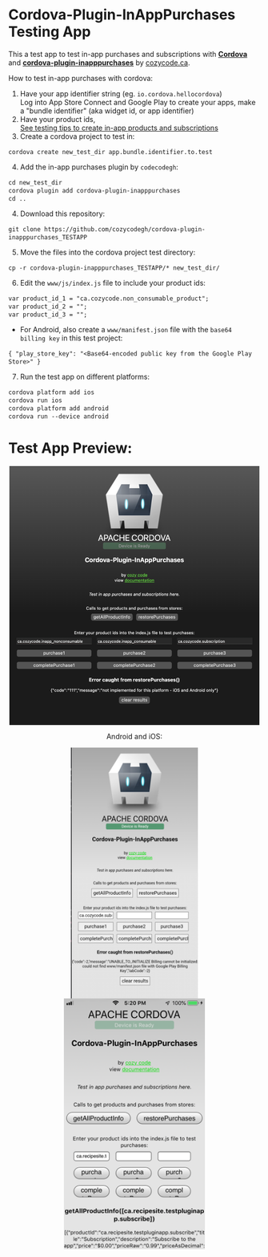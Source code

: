 # Cordova-Plugin-InAppPurchases Testing App

This a test app to test in-app purchases and subscriptions with [**Cordova**](https://cordova.apache.org/) and [**cordova-plugin-inapppurchases**](https://github.com/cozycodegh/cordova-plugin-inapppurchases#Cordova-Plugin-InAppPurchases) by [cozycode.ca](cozycode.ca).

How to test in-app purchases with cordova:
1. Have your app identifier string (eg. `io.cordova.hellocordova`) <br/>
    Log into App Store Connect and Google Play to create your apps, make a "bundle identifier" (aka widget id, or app identifier)
2. Have your product ids, <br/>
    [See testing tips to create in-app products and subscriptions](https://github.com/cozycodegh/cordova-plugin-inapppurchases#testing-tips)
3. Create a cordova project to test in:
```
cordova create new_test_dir app.bundle.identifier.to.test
```
4. Add the in-app purchases plugin by `codecodegh`:
```
cd new_test_dir
cordova plugin add cordova-plugin-inapppurchases
cd ..
```
4. Download this repository:
```
git clone https://github.com/cozycodegh/cordova-plugin-inapppurchases_TESTAPP
```
5. Move the files into the cordova project test directory:
```
cp -r cordova-plugin-inapppurchases_TESTAPP/* new_test_dir/
```
6. Edit the `www/js/index.js` file to include your product ids:
```
var product_id_1 = "ca.cozycode.non_consumable_product";
var product_id_2 = "";
var product_id_3 = "";
```
  * For Android, also create a `www/manifest.json` file with the `base64 billing key` in this test project:
```
{ "play_store_key": "<Base64-encoded public key from the Google Play Store>" }
```
7. Run the test app on different platforms:
```
cordova platform add ios
cordova run ios
cordova platform add android
cordova run --device android
```

# Test App Preview:

<p align="center">
<img src="docs/browser_test.png" alt="" width="500" align="center" />
</p>
<p align="center">
Android and iOS:
</p>
<p align="center">
<img src="docs/android_test.png" alt="" height="500" align="center" />
<img src="docs/ios_test.png" alt="" height="500" align="center" />
</p>



